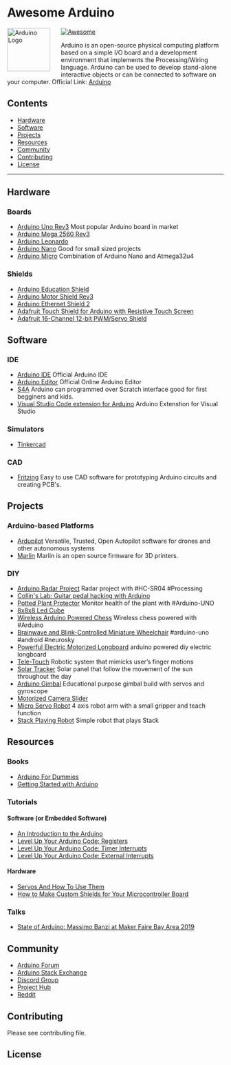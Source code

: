 # Awesome Arduino

<a href="https://www.arduino.cc"><img src="https://upload.wikimedia.org/wikipedia/commons/thumb/8/87/Arduino_Logo.svg/1024px-Arduino_Logo.svg.png" alt="Arduino Logo" align="left" style="margin-right: 25px" height=100px></a>

[![Awesome](https://awesome.re/badge.svg)](https://awesome.re)

Arduino is an open-source physical computing platform based on a simple I/O board and a development environment that implements the Processing/Wiring language. Arduino can be used to develop stand-alone interactive objects or can be connected to software on your computer. Official Link: [Arduino](https://arduino.cc)

## Contents
- [Hardware](#hardware)
- [Software](#software)
- [Projects](#projects)
- [Resources](#resources)
- [Community](#community)
- [Contributing](#contributing)
- [License](#license)
---


## Hardware

### Boards

- [Arduino Uno Rev3](https://store.arduino.cc/usa/arduino-uno-rev3) Most popular Arduino board in market
- [Arduino Mega 2560 Rev3](https://store.arduino.cc/usa/mega-2560-r3) 
- [Arduino Leonardo](https://store.arduino.cc/usa/leonardo) 
- [Arduino Nano](https://store.arduino.cc/usa/arduino-nano) Good for small sized projects
- [Arduino Micro](https://store.arduino.cc/usa/arduino-zero) Combination of Arduino Nano and Atmega32u4


### Shields

- [Arduino Education Shield](https://store.arduino.cc/usa/education-shield)
- [Arduino Motor Shield Rev3](https://store.arduino.cc/usa/arduino-motor-shield-rev3)
- [Arduino Ethernet Shield 2](https://store.arduino.cc/usa/arduino-ethernet-shield-2)
- [Adafruit Touch Shield for Arduino with Resistive Touch Screen](https://www.adafruit.com/product/1651)
- [Adafruit 16-Channel 12-bit PWM/Servo Shield](https://www.adafruit.com/product/1411)

## Software

### IDE

- [Arduino IDE](https://github.com/arduino/Arduino) Official Arduino IDE
- [Arduino Editor](https://create.arduino.cc/editor) Official Online Arduino Editor
- [S4A](http://s4a.cat/) Arduino can programmed over Scratch interface good for first begginers and kids.
- [Visual Studio Code extension for Arduino](https://marketplace.visualstudio.com/items?itemName=vsciot-vscode.vscode-arduino) Arduino Extenstion for Visual Studio

### Simulators

- [Tinkercad](https://www.tinkercad.com/things/flHpOFbJ1CN-arduino-simulator-and)
  
### CAD

- [Fritzing](https://fritzing.org/) Easy to use CAD software for prototyping Arduino circuits and creating PCB's.


## Projects

### Arduino-based Platforms

- [Ardupilot](https://ardupilot.org/) Versatile, Trusted, Open Autopilot software for drones and other autonomous systems
- [Marlin](https://marlinfw.org) Marlin is an open source firmware for 3D printers.

### DIY

- [Arduino Radar Project](https://www.youtube.com/watch?v=kQRYIH2HwfY) Radar project with #HC-SR04 #Processing
- [Collin's Lab: Guitar pedal hacking with Arduino](https://www.youtube.com/watch?v=_X0bL6WS-VY)
- [Potted Plant Protector](https://www.youtube.com/watch?v=B8F44CyJRRA) Monitor health of the plant with #Arduino-UNO
- [8x8x8 Led Cube](https://www.youtube.com/watch?v=T5Aq7cRc-mU)
- [Wireless Arduino Powered Chess](https://www.youtube.com/watch?v=dX37LFv8jWY) Wireless chess powered with #Arduino
- [Brainwave and Blink-Controlled Miniature Wheelchair](https://www.youtube.com/watch?v=iFBhTHGXcMQ) #arduino-uno #android #neurosky
- [Powerful Electric Motorized Longboard](https://www.youtube.com/watch?v=XworvxoQleY) arduino powered diy electric longboard
- [Tele-Touch](https://www.youtube.com/watch?v=tMYQEaX3TbA) Robotic system that mimicks user’s finger motions
- [Solar Tracker](https://www.youtube.com/watch?v=_6QIutZfsFs) Solar panel that follow the movement of the sun throughout the day
- [Arduino Gimbal](https://www.youtube.com/watch?v=UxABxSADZ6U) Educational purpose gimbal build with servos and gyroscope
- [Motorized Camera Slider](https://www.youtube.com/watch?v=hEBjbSTLytk)
- [Micro Servo Robot](https://www.youtube.com/watch?v=bLnAJ-mSElE&t=0s) 4 axis robot arm with a small gripper and teach function
- [Stack Playing Robot](https://www.youtube.com/watch?v=uOsphjtf9Dk) Simple robot that plays Stack


## Resources

### Books

- [Arduino For Dummies](https://www.amazon.com/gp/product/1119489547)
- [Getting Started with Arduino](https://www.amazon.com/dp/1449363334)

### Tutorials

#### Software (or Embedded Software)

- [An Introduction to the Arduino](https://www.youtube.com/watch?v=CqrQmQqpHXc)
- [Level Up Your Arduino Code: Registers](https://www.youtube.com/watch?v=6q1yEb_ukw8)
- [Level Up Your Arduino Code: Timer Interrupts](https://www.youtube.com/watch?v=2kr5A350H7E)
- [Level Up Your Arduino Code: External Interrupts](https://www.youtube.com/watch?v=J61_PKyWjxU)

#### Hardware

- [Servos And How To Use Them](https://www.youtube.com/watch?v=J8atdmEqZsc)
- [How to Make Custom Shields for Your Microcontroller Board](https://www.youtube.com/watch?v=0Hw6-1Gk8eI)

### Talks

- [State of Arduino: Massimo Banzi at Maker Faire Bay Area 2019](https://www.youtube.com/watch?v=t1MN5o-qeyQ)

## Community

- [Arduino Forum](https://forum.arduino.cc/)
- [Arduino Stack Exchange](https://arduino.stackexchange.com/)
- [Discord Group](https://discord.gg/jQJFwW7)
- [Project Hub](https://create.arduino.cc/projecthub)
- [Reddit](https://www.reddit.com/r/arduino/)

## Contributing

Please see contributing file.

## License
